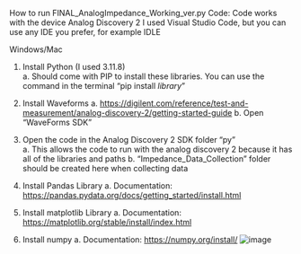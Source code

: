 How to run FINAL_AnalogImpedance_Working_ver.py Code:
Code works with the device Analog Discovery 2 
I used Visual Studio Code, but you can use any IDE you prefer, for example IDLE 

Windows/Mac 
1.	Install Python (I used 3.11.8)  
a.	Should come with PIP to install these libraries. You can use the command in the terminal “pip install *library*”
2.	Install Waveforms 
a.	https://digilent.com/reference/test-and-measurement/analog-discovery-2/getting-started-guide
b.	Open “WaveForms SDK” 
 
3.	Open the code in the Analog Discovery 2 SDK folder “py”  
a.	This allows the code to run with the analog discovery 2 because it has all of the libraries and paths 
b.	“Impedance_Data_Collection” folder should be created here when collecting data 
4.	Install Pandas Library 
a.	Documentation: https://pandas.pydata.org/docs/getting_started/install.html
5.	Install matplotlib Library 
a.	Documentation: https://matplotlib.org/stable/install/index.html
6.	Install numpy 
a.	Documentation: https://numpy.org/install/
![image](https://github.com/user-attachments/assets/13fbc44b-fe72-4d2e-bb48-e5a2adf71b1c)
